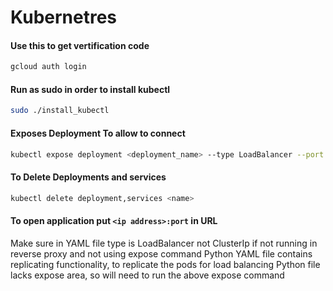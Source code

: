 # Kubernetres

#### Use this to get vertification code
```bash
gcloud auth login
```
#### Run as sudo in order to install kubectl
```bash
sudo ./install_kubectl
```
#### Exposes Deployment To allow to connect
```bash
kubectl expose deployment <deployment_name> --type LoadBalancer --port <application_port>
```
#### To Delete Deployments and services
```bash
kubectl delete deployment,services <name> 
```
#### To open application put `<ip address>:port` in URL

Make sure in YAML file type is LoadBalancer not ClusterIp if not running in reverse proxy and not using expose command
Python YAML file contains replicating functionality, to replicate the pods for load balancing
Python file lacks expose area, so will need to run the above expose command
